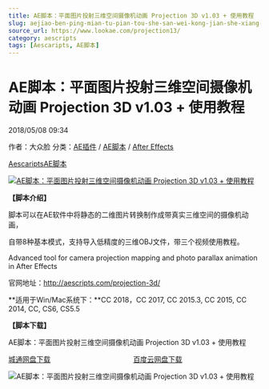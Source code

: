 ```yaml
---
title: AE脚本：平面图片投射三维空间摄像机动画 Projection 3D v1.03 + 使用教程
slug: aejiao-ben-ping-mian-tu-pian-tou-she-san-wei-kong-jian-she-xiang-ji-dong-hua-projection-3d-v1-03-shi-yong-jiao-cheng
source_url: https://www.lookae.com/projection13/
category: aescripts
tags: [Aescaripts, AE脚本]
---
```

# AE脚本：平面图片投射三维空间摄像机动画 Projection 3D v1.03 + 使用教程

2018/05/08 09:34

作者：大众脸
分类：[AE插件](https://www.lookae.com/after-effects/aechajian/) / [AE脚本](https://www.lookae.com/after-effects/aescripts/) / [After Effects](https://www.lookae.com/after-effects/)

[Aescaripts](https://www.lookae.com/tag/aescaripts/)[AE脚本](https://www.lookae.com/tag/ae%e8%84%9a%e6%9c%ac/)

[![AE脚本：平面图片投射三维空间摄像机动画 Projection 3D v1.03 + 使用教程](https://www.lookae.com/wp-content/uploads/2017/09/Projection-3D.jpg "AE脚本：平面图片投射三维空间摄像机动画 Projection 3D v1.03 + 使用教程-LookAE.com")](https://www.lookae.com/wp-content/uploads/2017/09/Projection-3D.jpg)

**【脚本介绍】**

脚本可以在AE软件中将静态的二维图片转换制作成带真实三维空间的摄像机动画，

自带8种基本模式，支持导入低精度的三维OBJ文件，带三个视频使用教程。

Advanced tool for camera projection mapping and photo parallax animation in After Effects

官网地址：http://aescripts.com/projection-3d/

**适用于Win/Mac系统下：**CC 2018，CC 2017, CC 2015.3, CC 2015, CC 2014, CC, CS6, CS5.5

**【脚本下载】**

AE脚本：平面图片投射三维空间摄像机动画 Projection 3D v1.03 + 使用教程

[城通网盘下载](https://lookae.ctfile.com/fs/680462-289762987)                                          [百度云网盘下载](https://pan.baidu.com/s/1Wb5qWWPY8KvKSV_xaYFc5w)

![AE脚本：平面图片投射三维空间摄像机动画 Projection 3D v1.03 + 使用教程](https://img.alicdn.com/imgextra/i3/705956171/TB2y4YUclxRMKJjy0FdXXaifFXa_!!705956171.jpg "AE脚本：平面图片投射三维空间摄像机动画 Projection 3D v1.03 + 使用教程-LookAE.com")
